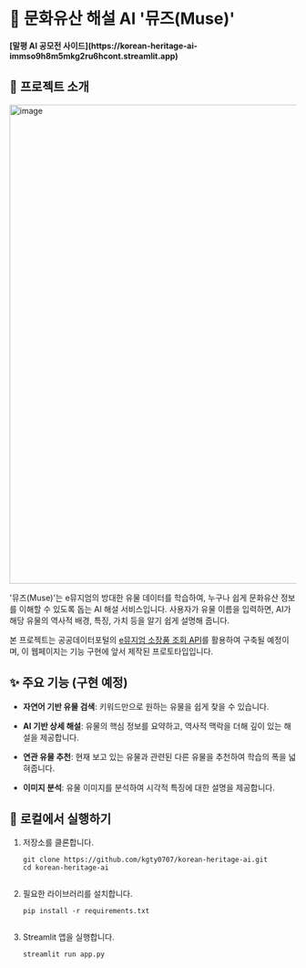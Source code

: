 <div contenteditable="true" translate="no" class="ProseMirror"><h1>🏺 문화유산 해설 AI '뮤즈(Muse)'</h1>
  <p><strong>
    [말평 AI 공모전 사이드](https://korean-heritage-ai-immso9h8m5mkg2ru6hcont.streamlit.app)
  </strong></p>
  <h2>📖 프로젝트 소개</h2>
  <img width="1893" height="840" alt="image" src="https://github.com/user-attachments/assets/457dc2a6-3d70-459b-9a12-8f2ca5cbc801" />


  <p>'뮤즈(Muse)'는 e뮤지엄의 방대한 유물 데이터를 학습하여, 누구나 쉽게 문화유산 정보를 이해할 수 있도록 돕는 AI 해설 서비스입니다. 사용자가 유물 이름을 입력하면, AI가 해당 유물의 역사적 배경, 특징, 가치 등을 알기 쉽게 설명해 줍니다.</p><p>본 프로젝트는 공공데이터포털의 <a href="https://www.data.go.kr/data/15104964/openapi.do" title="null">e뮤지엄 소장품 조회 API</a>를 활용하여 구축될 예정이며, 이 웹페이지는 기능 구현에 앞서 제작된 프로토타입입니다.</p><h2>✨ 주요 기능 (구현 예정)</h2><ul><li><p><strong>자연어 기반 유물 검색</strong>: 키워드만으로 원하는 유물을 쉽게 찾을 수 있습니다.</p></li><li><p><strong>AI 기반 상세 해설</strong>: 유물의 핵심 정보를 요약하고, 역사적 맥락을 더해 깊이 있는 해설을 제공합니다.</p></li><li><p><strong>연관 유물 추천</strong>: 현재 보고 있는 유물과 관련된 다른 유물을 추천하여 학습의 폭을 넓혀줍니다.</p></li><li><p><strong>이미지 분석</strong>: 유물 이미지를 분석하여 시각적 특징에 대한 설명을 제공합니다.</p></li></ul><h2>🚀 로컬에서 실행하기</h2><ol><li><p>저장소를 클론합니다.</p><pre><code>git clone https://github.com/kgty0707/korean-heritage-ai.git
cd korean-heritage-ai
<br class="ProseMirror-trailingBreak"></code></pre></li><li><p>필요한 라이브러리를 설치합니다.</p><pre><code>pip install -r requirements.txt
<br class="ProseMirror-trailingBreak"></code></pre></li><li><p>Streamlit 앱을 실행합니다.</p><pre><code>streamlit run app.py
<br class="ProseMirror-trailingBreak"></code></pre></li></ol></div>
